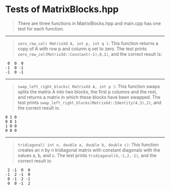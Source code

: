 

# Tests of MatrixBlocks.hpp

> There are three functions in MatrixBlocks.hpp and main.cpp has one test for each function.
***
> `zero_row_col( MatrixXd A, int p, int q )`: This function returns a copy of A with row p and column q set to zero.
The test prints `zero_row_col(Matrix3d::Constant(-1),0,1)`, and the correct result is:
```
 0  0  0
-1  0 -1
-1  0 -1
```
***
> `swap_left_right_blocks( MatrixXd A, int p )`: This function swaps splits the matrix A into two blocks, the first p columns and the rest, and returns a matrix in which these blocks have been swapped.
The test prints `swap_left_right_blocks(MatrixXd::Identity(4,3),2)`, and the correct result is:
```
0 1 0
0 0 1
1 0 0
0 0 0
```
***
> `tridiagonal( int n, double a, double b, double c)`: This function creates an n by n tridiagonal matrix with constant diagonals with the values a, b, and c.
The test prints `tridiagonal(4,-1,2,-1)`, and the correct result is:
```
 2 -1  0  0
-1  2 -1  0
 0 -1  2 -1
 0  0 -1  2
```
